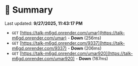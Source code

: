 # 📖 Summary
Last updated: **9/27/2025, 11:43:17 PM**

- `GET` [https://talk-m6gd.onrender.com/umar](https://talk-m6gd.onrender.com/umar) - **Down** (256ms)
- `GET` [https://talk-m6gd.onrender.com/9337](https://talk-m6gd.onrender.com/9337) - **Down** (206ms)
- `GET` [https://talk-m6gd.onrender.com/umar920](https://talk-m6gd.onrender.com/umar920) - **Down** (167ms)
